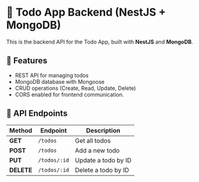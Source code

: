 # 📝 Todo App Backend (NestJS + MongoDB)

This is the backend API for the Todo App, built with **NestJS** and **MongoDB**.

## 🚀 Features
- REST API for managing todos
- MongoDB database with Mongoose
- CRUD operations (Create, Read, Update, Delete)
- CORS enabled for frontend communication.


## 📌 API Endpoints

| Method   | Endpoint      | Description          | 
|----------|--------------|-----------------------| 
| **GET**  | `/todos`     | Get all todos         | 
| **POST** | `/todos`     | Add a new todo        | 
| **PUT**  | `/todos/:id` | Update a todo by ID   | 
| **DELETE** | `/todos/:id` | Delete a todo by ID |         

